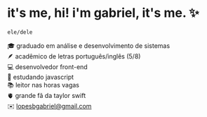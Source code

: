 # it's me, hi! i'm gabriel, it's me. ✨

`ele/dele`

🎓 graduado em análise e desenvolvimento de sistemas <br>
🪶 acadêmico de letras português/inglês (5/8) <br>
💻 desenvolvedor front-end <br>
📝 estudando javascript <br>
📚 leitor nas horas vagas <br>
🫀 grande fã da taylor swift <br>
✉️ lopesbgabriel@gmail.com
